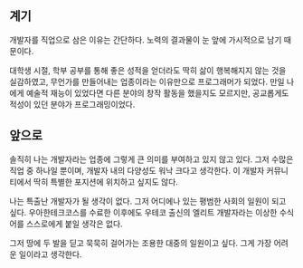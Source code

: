 ## 계기

개발자를 직업으로 삼은 이유는 간단하다.
노력의 결과물이 눈 앞에 가시적으로 남기 때문이다.

대학생 시절, 학부 공부를 통해 좋은 성적을 얻더라도 딱히 삶이 행복해지지 않는 것을 실감하였고,
무언가를 만들어내는 업종이라는 이유만으로 프로그래머가 되었다.
만일 나에게 예술적 재능이 있었다면 다른 분야의 창작 활동을 했을지도 모르지만,
공교롭게도 적성이 있던 분야가 프로그래밍이었다.

## 앞으로

솔직히 나는 개발자라는 업종에 그렇게 큰 의미를 부여하고 있지 않고 있다.
그저 수많은 직업 중 하나일 뿐이며, 개발자 내의 다양성도 워낙 크다고 생각한다.
이 개발자 커뮤니티에서 딱히 특별한 포지션에 위치하고 싶지도 않다.

나는 특출난 개발자가 될 생각이 없다.
그저 어디에나 있는 평범한 사회의 일원이 되고 싶다.
우아한테크코스를 수료한 이후에도 우테코 출신의 엘리트 개발자라는 이상한 수식어를 스스로에게 붙일 생각은 없다.

그저 땅에 두 발을 딛고 묵묵히 걸어가는 조용한 대중의 일원이고 싶다.
그게 가장 어려운 일이라고 생각한다.
